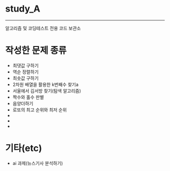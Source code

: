 # study_A
-----
알고리즘 및 코딩테스트 전용 코드 보관소

# 작성한 문제 종류
- 최댓값 구하기
- 역순 정렬하기
- 최솟값 구하기
- 2차원 배열을 활용한 k번째수 찾기a
- 서울에서 김서방 찾기(탐색 알고리즘)
- 짝수와 홀수 판별
- 음양더하기 
- 로또의 최고 순위와 최저 순위
-
-
-

# 기타(etc)
 - ai 과제(뉴스기사 분석하기)